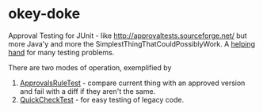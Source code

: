 okey-doke
=========

Approval Testing for JUnit - like http://approvaltests.sourceforge.net/ but more Java'y
and more the SimplestThingThatCouldPossiblyWork. A [helping hand](http://youtu.be/EbqaxWjIgOg) for many testing problems.


There are two modes of operation, exemplified by

1. [ApprovalsRuleTest](https://github.com/dmcg/okey-doke/blob/master/src/test/java/org/rococoa/okeydoke/ApprovalsRuleTest.java) - compare current thing with an approved version and fail with a diff if they aren't the same.
2. [QuickCheckTest](https://github.com/dmcg/okey-doke/blob/master/src/test/java/org/rococoa/okeydoke/QuickCheckTest.java) - for easy testing of legacy code.

